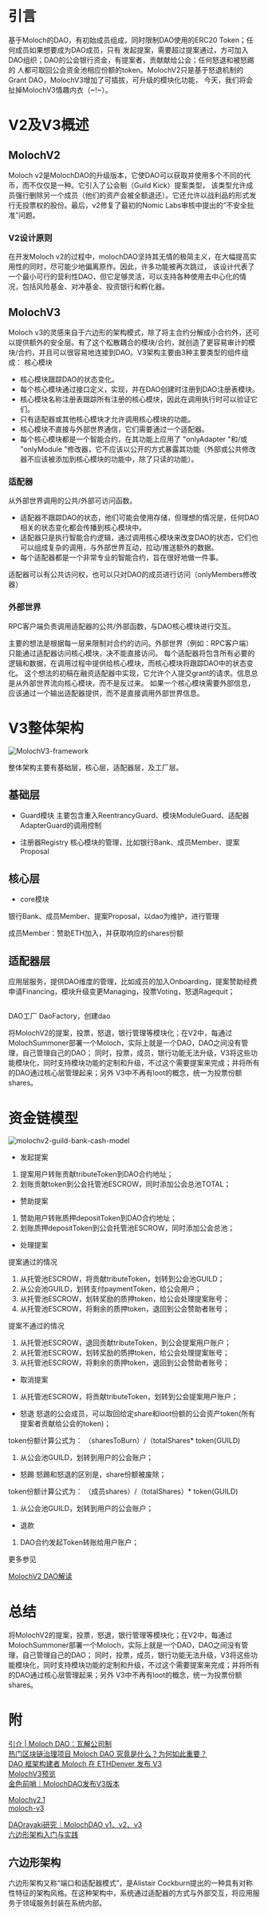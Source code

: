 # 引言
基于Moloch的DAO，有初始成员组成，同时限制DAO使用的ERC20 Token；任何成员如果想要成为DAO成员，只有
发起提案，需要超过提案通过，方可加入DAO组织；DAO的公会银行资金，有提案者，贡献献给公会；任何怒退和被怒踢的
人都可取回公会资金池相应份额的token。MolochV2只是基于怒退机制的Grant DAO，MolochV3增加了可插拔，可升级的模块化功能，
今天，我们将会扯掉MolochV3情趣内衣（~!~）。



# V2及V3概述

## MolochV2
Moloch v2是MolochDAO的升级版本，它使DAO可以获取并使用多个不同的代币，而不仅仅是一种。它引入了公会剔（Guild Kick）提案类型，
该类型允许成员强行删除另一个成员（他们的资产会被全额退还）。它还允许以战利品的形式发行无投票权的股份。最后，v2修复了最初的Nomic Labs审核中提出的“不安全批准”问题。

### V2设计原则

在开发Moloch v2的过程中，molochDAO坚持其无情的极简主义，在大幅提高实用性的同时，尽可能少地偏离原作。因此，许多功能被再次跳过，
该设计代表了一个最小可行的营利性DAO，但它足够灵活，可以支持各种使用去中心化的情况，包括风险基金、对冲基金、投资银行和孵化器。


## MolochV3
Moloch v3的灵感来自于六边形的架构模式，除了将主合约分解成小合约外，还可以提供额外的安全层。有了这个松散耦合的模块/合约，就创造了更容易审计的模块/合约，并且可以很容易地连接到DAO。V3架构主要由3种主要类型的组件组成： 核心模块

* 核心模块跟踪DAO的状态变化。
* 每个核心模块通过接口定义，实现，并在DAO创建时注册到DAO注册表模块。
* 核心模块名称注册表跟踪所有注册的核心模块，因此在调用执行时可以验证它们。
* 只有适配器或其他核心模块才允许调用核心模块的功能。
* 核心模块不直接与外部世界通信，它们需要通过一个适配器。
* 每个核心模块都是一个智能合约，在其功能上应用了 "onlyAdapter "和/或 "onlyModule "修改器，它不应该以公开的方式暴露其功能（外部或公共修改器不应该被添加到核心模块的功能中，除了只读的功能）。

### 适配器

从外部世界调用的公共/外部可访问函数。

* 适配器不跟踪DAO的状态，他们可能会使用存储，但理想的情况是，任何DAO相关的状态变化都会传播到核心模块中。
* 适配器只是执行智能合约逻辑，通过调用核心模块来改变DAO的状态，它们也可以组成复杂的调用，与外部世界互动，拉动/推送额外的数据。
* 每个适配器都是一个非常专业的智能合约，旨在很好地做一件事。

适配器可以有公共访问权，也可以只对DAO的成员进行访问（onlyMembers修改器）

### 外部世界

RPC客户端负责调用适配器的公共/外部函数，与DAO核心模块进行交互。

主要的想法是根据每一层来限制对合约的访问。外部世界（例如：RPC客户端）只能通过适配器访问核心模块，决不能直接访问。
每个适配器将包含所有必要的逻辑和数据，在调用过程中提供给核心模块，而核心模块将跟踪DAO中的状态变化。
这个想法的初稿在融资适配器中实现，它允许个人提交grant的请求。信息总是从外部世界流向核心模块，而不是反过来。
如果一个核心模块需要外部信息，应该通过一个输出适配器提供，而不是直接调用外部世界信息。

# V3整体架构
![MolochV3-framework](/image/molochv3/MolochV3-framework..png)

整体架构主要有基础层，核心层，适配器层，及工厂层。


## 基础层
* Guard模块
主要包含重入ReentrancyGuard、模块ModuleGuard、适配器AdapterGuard的调用控制

* 注册器Registry
核心模块的管理，比如银行Bank、成员Member、提案Proposal

## 核心层
* core模块

银行Bank、成员Member、提案Proposal，以dao为维护，进行管理


成员Member：赞助ETH加入，并获取响应的shares份额

## 适配器层

应用层服务，提供DAO维度的管理，比如成员的加入Onboarding，提案赞助经费申请Financing，模块升级变更Managing，投票Voting，怒退Ragequit；

##

DAO工厂
DaoFactory，创建dao



将MolochV2的提案，投票，怒退，银行管理等模块化；在V2中，每通过MolochSummoner部署一个Moloch，实际上就是一个DAO，DAO之间没有管理，自己管理自己的DAO；
同时，投票，成员，银行功能无法升级，V3将这些功能模块化，同时支持模块功能的定制和升级，不过这个需要提案来完成；并将所有的DAO通过核心层管理起来；另外
V3中不再有loot的概念，统一为投票份额shares。




# 资金链模型


![molochv2-guild-bank-cash-model](/image/molochv2/molochv2-guild-bank-cash-model.png)


* 发起提案
1. 提案用户转账贡献tributeToken到DAO合约地址；
2. 划账贡献token到公会托管池ESCROW，同时添加公会总池TOTAL；

* 赞助提案
1. 赞助用户转账质押depositToken到DAO合约地址；
2. 划账质押depositToken到公会托管池ESCROW，同时添加公会总池； 

* 处理提案

提案通过的情况

1. 从托管池ESCROW，将贡献tributeToken，划转到公会池GUILD；
2. 从公会池GUILD，划转支付paymentToken，给公会用户；
3. 从托管池ESCROW，划转奖励的质押token，给公会处理提案账号；
4. 从托管池ESCROW，将剩余的质押token，退回到公会赞助者账号；

提案不通过的情况

1. 从托管池ESCROW，退回贡献tributeToken，到公会提案用户账户；
2. 从托管池ESCROW，划转奖励的质押token，给公会处理提案账号；
3. 从托管池ESCROW，将剩余的质押token，退回到公会赞助者账号；


* 取消提案
1. 从托管池ESCROW，将贡献tributeToken，划转到公会提案用户账户；


* 怒退
怒退的公会成员，可以取回给定share和loot份额的公会资产token(所有提案者贡献给公会的token)；

token份额计算公式为：
（sharesToBurn）/（totalShares* token(GUILD)

1. 从公会池GUILD，划转到用户的公会账户；


* 怒踢
怒踢和怒退的区别是，share份额被废除；

token份额计算公式为：
（成员shares）/（totalShares）* token(GUILD)

1. 从公会池GUILD，划转到用户的公会账户；


* 退款
1. DAO合约发起Token转账给用户账户；


更多参见

[MolochV2 DAO解读](https://donaldhan.github.io/solidity/2022/05/09/molochv2-design-framwork.html) 




# 总结
将MolochV2的提案，投票，怒退，银行管理等模块化；在V2中，每通过MolochSummoner部署一个Moloch，实际上就是一个DAO，DAO之间没有管理，自己管理自己的DAO；
同时，投票，成员，银行功能无法升级，V3将这些功能模块化，同时支持模块功能的定制和升级，不过这个需要提案来完成；并将所有的DAO通过核心层管理起来；另外
V3中不再有loot的概念，统一为投票份额shares。




# 附
[引介 | Moloch DAO：瓦解公司制](https://zhuanlan.zhihu.com/p/65605851)   
[热门区块链治理项目 Moloch DAO 究竟是什么？为何如此重要？](https://zhuanlan.zhihu.com/p/75036887)     
[DAO 框架构建者 Moloch 在 ETHDenver 发布 V3](https://chainoe.com/8461.html)   
[MolochV3预览](https://www.panewslab.com/zh/articledetails/D64612532.html)     
[金色前哨｜MolochDAO发布V3版本](https://zhuanlan.zhihu.com/p/469235625)   

[Molochv2.1](https://github.com/Moloch-Mystics/Molochv2.1)   
[moloch-v3](https://github.com/Moloch-Mystics/moloch-v3)   


[​DAOrayaki研究｜MolochDAO v1、v2、v3](https://media.daorayaki.org/daorayakiyan-jiu-molochdao-v1-v2-v3/)   
[六边形架构入门与实践](https://www.jianshu.com/p/c2a361c2406c) 


## 六边形架构
六边形架构又称“端口和适配器模式”，是Alistair Cockburn提出的一种具有对称性特征的架构风格。在这种架构中，系统通过适配器的方式与外部交互，将应用服务于领域服务封装在系统内部。